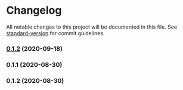 # Changelog

All notable changes to this project will be documented in this file. See [standard-version](https://github.com/conventional-changelog/standard-version) for commit guidelines.

### [0.1.2](https://github.com/mimafogeus2/inventar/compare/v0.1.1...v0.1.2) (2020-09-18)



### 0.1.1 (2020-08-30)



### 0.1.2 (2020-08-30)
